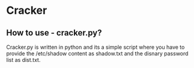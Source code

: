 # Cracker

## How to use - cracker.py?

Cracker.py is written in python and its a simple script where you have to provide the /etc/shadow content as shadow.txt and the disnary password list as dist.txt.
